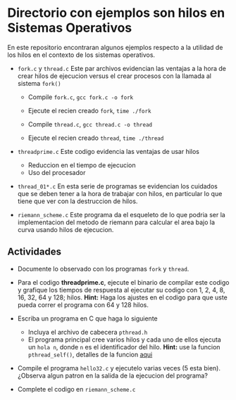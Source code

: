 Directorio con ejemplos son hilos en Sistemas Operativos
========================================================

En este repositorio encontraran algunos ejemplos respecto a la utilidad de los hilos en el contexto de los sistemas operativos.

* `fork.c` y `thread.c` Este par archivos evidencian las ventajas a la hora de crear hilos de ejecucion versus el crear procesos con la llamada al sistema `fork()`
	* Compile `fork.c`, `gcc fork.c -o fork`

	* Ejecute el recien creado `fork`, `time ./fork` 

	* Compile `thread.c`, `gcc thread.c -o thread`

	* Ejecute el recien creado `thread`, `time ./thread`


* `threadprime.c` Este codigo evidencia las ventajas de usar hilos
	* Reduccion en el tiempo de ejecucion
	* Uso del procesador

* `thread_01*.c` En esta serie de programas se evidencian los cuidados que se deben tener a la hora de trabajar con hilos, en particular lo que tiene que ver con la destruccion de hilos. 

* `riemann_scheme.c` Este programa da el esqueleto de lo que podria ser la implementacion del metodo de riemann para calcular el area bajo la curva usando hilos de ejecucion.

Actividades
-----------

* Documente lo observado con los programas `fork` y `thread`.
* Para el codigo **threadprime.c**, ejecute el binario de compilar este codigo y grafique los tiempos de respuesta al ejecutar su codigo con 1, 2, 4, 8, 16, 32, 64 y 128; hilos. 
**Hint:** Haga los ajustes en el codigo para que uste pueda correr el programa con 64 y 128 hilos.
* Escriba un programa en C que haga lo siguiente
	* Incluya el archivo de cabecera `pthread.h`
	* El programa principal cree varios hilos y cada uno de ellos ejecuta un `hola n`, donde `n` es el identificador del hilo. **Hint:** use la funcion `pthread_self()`, detalles de la funcion [aqui](http://man7.org/linux/man-pages/man3/pthread_self.3.html)

* Compile el programa `hello32.c` y ejecutelo varias veces (5 esta bien). 
¿Observa algun patron en la salida de la ejecucion del programa?

* Complete el codigo en `riemann_scheme.c`

